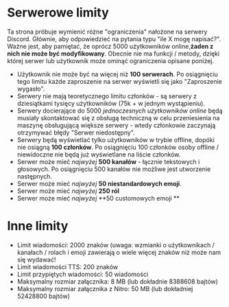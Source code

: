<!-- TITLE: Limity Serwerowe -->
<!-- SUBTITLE: Różne ograniczenia serwerów Discord -->

# Serwerowe limity 
Ta strona próbuje wymienić różne "ograniczenia" nałożone na serwery Discord. Głównie, aby odpowiedzieć na pytania typu "ile X mogę napisać?". Ważne jest, aby pamiętać, że oprócz 5000 użytkowników online,**żaden z nich nie może być modyfikowany**. Obecnie nie ma funkcji / metody, dzięki której serwer lub użytkownik może ominąć ograniczenia opisane poniżej.

- Użytkownik nie może być na więcej niż **100 serwerach**. Po osiągnięciu tego limitu każde zaproszenie na serwer wyświetli się jako "Zaproszenie wygasło".
- Serwery nie mają teoretycznego limitu członków - są serwery z dziesiątkami tysięcy użytkowników (75k + w jednym wystąpieniu).
- Serwery docierające do 5000 *jednoczesnych użytkowników online* będą musiały skontaktować się z obsługą techniczną w celu przeniesienia na maszynę obsługującą większe serwery - wtedy członkowie zaczynają otrzymywać błędy "Serwer niedostępny".
- Serwery będą wyświetlać tylko użytkowników w trybie offline, dopóki nie osiągną **100 członków**. Po osiągnięciu 100 członków osoby offline / niewidoczne nie będą już wyświetlane na liście członków.
- Serwer może mieć *najwyżej* **500 kanałów** - łącznie tekstowych i głosowych. Po osiągnięciu 500 kanałów nie możliwe jest utworzenie następnych. 
- Serwer może mieć *najwyżej* **50 niestandardowych emoji**.
- Serwer może mieć *najwyżej* **250 ról**
- Serwer może mieć *najwyżej* **50 customowych emoji **

# Inne limity
- Limit wiadomości: 2000 znaków (uwaga: wzmianki o użytkownikach / kanałach / rolach i emoji zawierają o wiele więcej znaków niż może nam się wydawać!
- Limit wiadomości TTS: 200 znaków
- Limit przypiętych wiadomości: 50 wiadomości
- Maksymalny rozmiar załącznika: 8 MB (lub dokładnie 8388608 bajtów)
- Maksymalny rozmiar załącznika z Nitro: 50 MB (lub dokładniej 52428800 bajtów)



